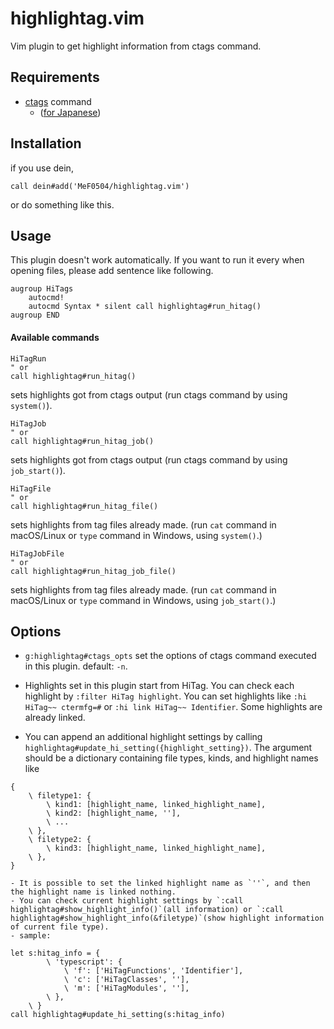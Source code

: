 # highlightag.vim

Vim plugin to get highlight information from ctags command.

## Requirements

- [ctags](http://ctags.sourceforge.net/) command
    - ([for Japanese](https://hp.vector.co.jp/authors/VA025040/ctags/ctags_j.html))

## Installation

if you use dein,
```vim
call dein#add('MeF0504/highlightag.vim')
```
or do something like this.

## Usage

This plugin doesn't work automatically. If you want to run it every when opening files, please add sentence like following.
```vim
augroup HiTags
    autocmd!
    autocmd Syntax * silent call highlightag#run_hitag()
augroup END
```

#### Available commands

```vim
HiTagRun
" or
call highlightag#run_hitag()
```
 sets highlights got from ctags output (run ctags command by using `system()`).

```vim
HiTagJob
" or
call highlightag#run_hitag_job()
```
 sets highlights got from ctags output (run ctags command by using `job_start()`).

```vim
HiTagFile
" or
call highlightag#run_hitag_file()
```
 sets highlights from tag files already made. (run `cat` command in macOS/Linux or `type` command in Windows, using `system()`.)

```vim
HiTagJobFile
" or
call highlightag#run_hitag_job_file()
```
 sets highlights from tag files already made. (run `cat` command in macOS/Linux or `type` command in Windows, using `job_start()`.)


## Options

- `g:highlightag#ctags_opts` set the options of ctags command executed in this plugin. default: `-n`.

- Highlights set in this plugin start from HiTag. You can check each highlight by `:filter HiTag highlight`. You can set highlights like `:hi HiTag~~ ctermfg=#` or `:hi link HiTag~~ Identifier`. Some highlights are already linked.

- You can append an additional highlight settings by calling `highlightag#update_hi_setting({highlight_setting})`. The argument should be a dictionary containing file types, kinds, and highlight names like
``` vim
{ 
    \ filetype1: {
        \ kind1: [highlight_name, linked_highlight_name],
        \ kind2: [highlight_name, ''],
        \ ...
    \ },
    \ filetype2: {
        \ kind3: [highlight_name, linked_highlight_name],
    \ },
}
```
    - It is possible to set the linked highlight name as `''`, and then the highlight name is linked nothing.
    - You can check current highlight settings by `:call highlightag#show_highlight_info()`(all information) or `:call highlightag#show_highlight_info(&filetype)`(show highlight information of current file type).
    - sample:
``` vim
let s:hitag_info = {
        \ 'typescript': {
            \ 'f': ['HiTagFunctions', 'Identifier'],
            \ 'c': ['HiTagClasses', ''],
            \ 'm': ['HiTagModules', ''],
        \ },
    \ }
call highlightag#update_hi_setting(s:hitag_info)
```

